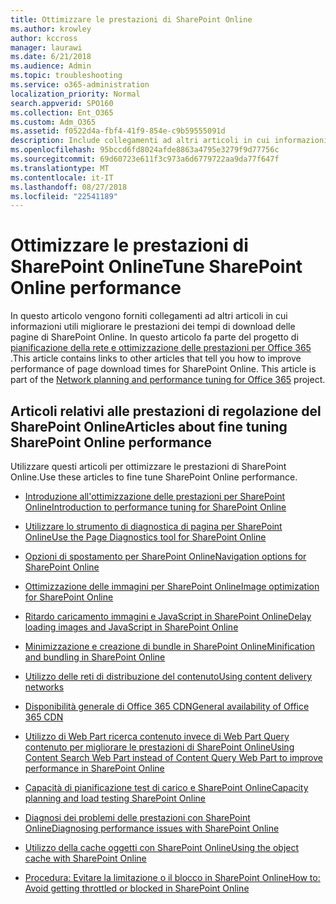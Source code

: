 ```yaml
---
title: Ottimizzare le prestazioni di SharePoint Online
ms.author: krowley
author: kccross
manager: laurawi
ms.date: 6/21/2018
ms.audience: Admin
ms.topic: troubleshooting
ms.service: o365-administration
localization_priority: Normal
search.appverid: SPO160
ms.collection: Ent_O365
ms.custom: Adm_O365
ms.assetid: f0522d4a-fbf4-41f9-854e-c9b59555091d
description: Include collegamenti ad altri articoli in cui informazioni utili migliorare le prestazioni dei tempi di download delle pagine di SharePoint Online.
ms.openlocfilehash: 95bccd6fd8024afde8863a4795e3279f9d77756c
ms.sourcegitcommit: 69d60723e611f3c973a6d6779722aa9da77f647f
ms.translationtype: MT
ms.contentlocale: it-IT
ms.lasthandoff: 08/27/2018
ms.locfileid: "22541189"
---
```

# <a name="tune-sharepoint-online-performance"></a><span data-ttu-id="99448-103">Ottimizzare le prestazioni di SharePoint Online</span><span class="sxs-lookup"><span data-stu-id="99448-103">Tune SharePoint Online performance</span></span>

<span data-ttu-id="99448-p101">In questo articolo vengono forniti collegamenti ad altri articoli in cui informazioni utili migliorare le prestazioni dei tempi di download delle pagine di SharePoint Online. In questo articolo fa parte del progetto di [pianificazione della rete e ottimizzazione delle prestazioni per Office 365](https://aka.ms/tune) .</span><span class="sxs-lookup"><span data-stu-id="99448-p101">This article contains links to other articles that tell you how to improve performance of page download times for SharePoint Online. This article is part of the [Network planning and performance tuning for Office 365](https://aka.ms/tune) project.</span></span>
   
## <a name="articles-about-fine-tuning-sharepoint-online-performance"></a><span data-ttu-id="99448-106">Articoli relativi alle prestazioni di regolazione del SharePoint Online</span><span class="sxs-lookup"><span data-stu-id="99448-106">Articles about fine tuning SharePoint Online performance</span></span>

<span data-ttu-id="99448-107">Utilizzare questi articoli per ottimizzare le prestazioni di SharePoint Online.</span><span class="sxs-lookup"><span data-stu-id="99448-107">Use these articles to fine tune SharePoint Online performance.</span></span>
  
- [<span data-ttu-id="99448-108">Introduzione all'ottimizzazione delle prestazioni per SharePoint Online</span><span class="sxs-lookup"><span data-stu-id="99448-108">Introduction to performance tuning for SharePoint Online</span></span>](introduction-to-performance-tuning-for-sharepoint-online.md)
    
- [<span data-ttu-id="99448-109">Utilizzare lo strumento di diagnostica di pagina per SharePoint Online</span><span class="sxs-lookup"><span data-stu-id="99448-109">Use the Page Diagnostics tool for SharePoint Online</span></span>](page-diagnostics-for-spo.md)
    
- [<span data-ttu-id="99448-110">Opzioni di spostamento per SharePoint Online</span><span class="sxs-lookup"><span data-stu-id="99448-110">Navigation options for SharePoint Online</span></span>](navigation-options-for-sharepoint-online.md)
    
- [<span data-ttu-id="99448-111">Ottimizzazione delle immagini per SharePoint Online</span><span class="sxs-lookup"><span data-stu-id="99448-111">Image optimization for SharePoint Online</span></span>](image-optimization-for-sharepoint-online.md)
    
- [<span data-ttu-id="99448-112">Ritardo caricamento immagini e JavaScript in SharePoint Online</span><span class="sxs-lookup"><span data-stu-id="99448-112">Delay loading images and JavaScript in SharePoint Online</span></span>](delay-loading-images-and-javascript-in-sharepoint-online.md)
    
- [<span data-ttu-id="99448-113">Minimizzazione e creazione di bundle in SharePoint Online</span><span class="sxs-lookup"><span data-stu-id="99448-113">Minification and bundling in SharePoint Online</span></span>](minification-and-bundling-in-sharepoint-online.md)
    
- [<span data-ttu-id="99448-114">Utilizzo delle reti di distribuzione del contenuto</span><span class="sxs-lookup"><span data-stu-id="99448-114">Using content delivery networks</span></span>](using-content-delivery-networks-with-sharepoint-online.md)
    
 - [<span data-ttu-id="99448-115">Disponibilità generale di Office 365 CDN</span><span class="sxs-lookup"><span data-stu-id="99448-115">General availability of Office 365 CDN</span></span>](https://dev.office.com/blogs/general-availability-of-office-365-cdn)
    
- [<span data-ttu-id="99448-116">Utilizzo di Web Part ricerca contenuto invece di Web Part Query contenuto per migliorare le prestazioni di SharePoint Online</span><span class="sxs-lookup"><span data-stu-id="99448-116">Using Content Search Web Part instead of Content Query Web Part to improve performance in SharePoint Online</span></span>](using-content-search-web-part-instead-of-content-query-web-part-to-improve-perfo.md)
    
- [<span data-ttu-id="99448-117">Capacità di pianificazione test di carico e SharePoint Online</span><span class="sxs-lookup"><span data-stu-id="99448-117">Capacity planning and load testing SharePoint Online</span></span>](capacity-planning-and-load-testing-sharepoint-online.md)
    
- [<span data-ttu-id="99448-118">Diagnosi dei problemi delle prestazioni con SharePoint Online</span><span class="sxs-lookup"><span data-stu-id="99448-118">Diagnosing performance issues with SharePoint Online</span></span>](diagnosing-performance-issues-with-sharepoint-online.md)
    
- [<span data-ttu-id="99448-119">Utilizzo della cache oggetti con SharePoint Online</span><span class="sxs-lookup"><span data-stu-id="99448-119">Using the object cache with SharePoint Online</span></span>](using-the-object-cache-with-sharepoint-online.md)
    
- [<span data-ttu-id="99448-120">Procedura: Evitare la limitazione o il blocco in SharePoint Online</span><span class="sxs-lookup"><span data-stu-id="99448-120">How to: Avoid getting throttled or blocked in SharePoint Online</span></span>](https://msdn.microsoft.com/en-us/library/office/dn889829.aspx)
    

